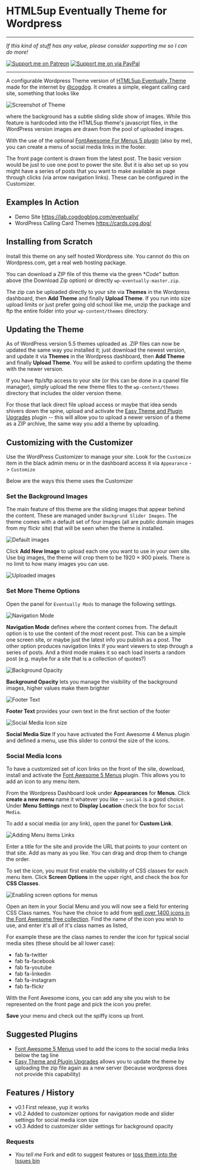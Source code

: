 # HTML5up Eventually Theme for Wordpress

-----
*If this kind of stuff has any value, please consider supporting me so I can do more!*

[![Support me on Patreon](http://cogdog.github.io/images/badge-patreon.png)](https://patreon.com/cogdog) [![Support me on via PayPal](http://cogdog.github.io/images/badge-paypal.png)](https://paypal.me/cogdog)

----- 


A configurable Wordpress Theme version of [HTML5up Eventually Theme](https://html5up.net/eventually) made for the internet by [@cogdog](http://cog.dog). It creates a simple, elegant calling card site, something that looks like

![Screenshot of Theme](screenshot.png "Screenshot of Eventually Theme")

where the background has a subtle sliding slide show of images. While this feature is hardcoded into the HTML5up theme's javascript files, in the WordPress version images are drawn from the pool of uploaded images.

With the use of the optional [FontAwesome For Menus 5 plugin](http://github.com/cogdog/font-awesome-5-menus) (also by me), you can create a menu of social media links in the footer.

The front page content is drawn from the latest post. The basic version would be just to use one post to power the site. But it is also set up so you might have a series of posts that you want to make available as page through clicks (via arrow navigation links). These can be configured in the Customizer.


## Examples In Action

* Demo Site https://lab.cogdogblog.com/eventually/
* WordPress Calling Card Themes https://cards.cog.dog/


## Installing from Scratch

Install this theme on any self hosted Wordpress site. You cannot do this on Wordpress.com, get a real web hosting package.

You can download a ZIP file of this theme via the green **Code*" button above (the Download Zip option) or directly `wp-eventually-master.zip`. 

The zip can be uploaded directly to your site via **Themes** in the Wordpress dashboard, then **Add Theme** and finally **Upload Theme**. If you run into size upload limits or just prefer going old school like me, unzip the package and ftp the entire folder into your `wp-content/themes` directory.

## Updating the Theme

As of WordPress version 5.5 themes uploaded as .ZIP files can now be updated the same way you installed it; just download the newest version, and update it  via **Themes** in the Wordpress dashboard, then **Add Theme** and finally **Upload Theme**. You will be asked to confirm updating the theme with the newer version.  


If you have ftp/sftp access to your site (or this can be done in a cpanel file manager), simply upload the new theme files to the `wp-content/themes` directory that includes the older version theme. 

For those that lack direct file upload access or maybe that idea sends shivers down the spine, upload and activate the [Easy Theme and Plugin Upgrades](https://wordpress.org/plugins/easy-theme-and-plugin-upgrades/) plugin -- this will allow you to upload a newer version of a theme as a ZIP archive, the same way you add a theme by uploading.


## Customizing with the Customizer

Use the WordPress Customizer to manage your site. Look for the `Customize` item in the black admin menu or in the dashboard access it via `Appearance` -> `Customize`

Below are the ways this theme uses the Customizer

### Set the Background Images

The main feature of this theme are the sliding images that appear behind the content. These are managed under `Backgrund Slider Images`. The theme comes with a default set of four images (all are public domain images from my flickr site) that will be seen when the theme is installed.

![Default images](images/header-images-suggested.jpg "Default images")

Click **Add New Image** to upload each one you want to use in your own site. Use big images, the theme will crop them to be 1920 × 900 pixels. There is no limit to how many images you can use.

![Uploaded images](images/customizer-header-images.jpg "Uploaded images")


### Set More Theme Options

Open the panel for `Eventually Mods` to manage the following settings.


![Navigation Mode](images/eventually-nav-mode.jpg "Navigation Mode settings")

**Navigation Mode** defines where the content comes from. The default option is to use the content of the most recent post. This can be a simple one screen site, or maybe just the latest info you publish as a post. The other option produces navigation links if you want viewers to step through a series of posts. And a third mode makes it so each load inserts a random post (e.g. maybe for a site that is a collection of quotes?)


![Background Opacity](images/background-opacity.jpg "Background Opacity slider")

**Background Opacity** lets you manage the visibility of the background images, higher values make them brighter

![Footer Text](images/footer-text.jpg "Footer Text entry")

**Footer Text** provides your own text in the first section of the footer

![Social Media Icon size](images/social-media-size.jpg "Social Media Icon size")

**Social Media Size** If you have activated the Font Awesome 4 Menus plugin and defined a menu, use this slider to control the size of the icons.



### Social Media Icons

To have a customized set of icon links on the front of the site, download, install and activate the [Font Awesome 5 Menus](https://github.com/cogdog/font-awesome-5-menus) plugin. This allows you to add an icon to any menu item.

From the Wordpress Dashboard look under **Appearances** for **Menus**. Click **create a new menu**  name it whatever you like -- `social` is  a good choice. Under  **Menu Settings** next to **Display Location** check the box for `Social Media`. 

To add a social media (or any link), open the panel for **Custom Link**. 

![](images/add-custom-link.jpg "Adding Menu Items Links")

Enter a title for the site and provide the URL that points to your content on that site. Add as many as you like. You can drag and drop them to change the order.

To set the icon, you must first enable the visibility of CSS classes for each menu item.  Click **Screen Options** in the upper right, and check the box for **CSS Classes**.

![](images/screen-options.jpg "Enabling screen options for menus")

Open an item in your Social Menu and you will now see a field for entering CSS Class names. You have the choice to add from [well over 1400 icons in the Font Awesome free collection](https://fontawesome.com/icons?d=gallery&m=free). Find the name of the icon you wish to use, and enter it's all of it's class names as listed,

For example these are the class names to render the icon for typical social media sites (these should be all lower case):

* fab fa-twitter
* fab fa-facebook
* fab fa-youtube
* fab fa-linkedin
* fab fa-instagram
* fab fa-flickr

With the Font Awesome icons, you can add any site you wish to be represented on the front page and pick the icon you prefer.

**Save** your menu and check out the spiffy icons up front. 


## Suggested Plugins

* [Font Awesome 5 Menus](https://github.com/cogdog/font-awesome-5-menus) used to add the icons to the social media links below the tag line
* [Easy Theme and Plugin Upgrades](https://wordpress.org/plugins/easy-theme-and-plugin-upgrades/) allows you to update the theme by uploading the zip file again as a new server (because wordpress does not provide this capability)


## Features / History

* v0.1 First release, yup it works
* v0.2 Added to customizer options for navigation mode and slider settings for social media icon size
* v0.3 Added to customizer slider settings for background opacity

### Requests

* *You tell me* Fork and edit to suggest features or [toss them into the Issues bin](https://github.com/cogdog/wp-eventually/issues)

 